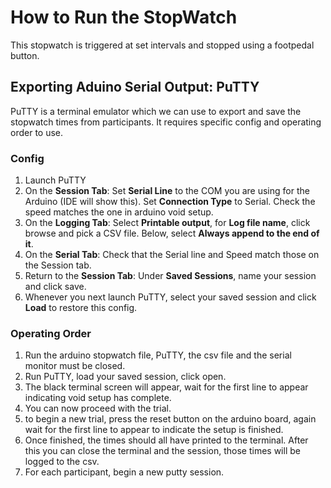# How to Run the StopWatch
This stopwatch is triggered at set intervals and stopped using a footpedal button. 

## Exporting Aduino Serial Output: PuTTY
PuTTY is a terminal emulator which we can use to export and save the stopwatch times from participants. It requires specific config and operating order to use. 

### Config
1. Launch PuTTY
2. On the **Session Tab**: Set **Serial Line** to the COM you are using for the Arduino (IDE will show this). Set **Connection Type** to Serial. Check the speed matches the one in arduino void setup.
3. On the **Logging Tab**: Select **Printable output**, for **Log file name**, click browse and pick a CSV file. Below, select **Always append to the end of it**.
4. On the **Serial Tab**: Check that the Serial line and Speed match those on the Session tab. 
5. Return to the **Session Tab**: Under **Saved Sessions**, name your session and click save. 
6. Whenever you next launch PuTTY, select your saved session and click **Load** to restore this config.

### Operating Order
1. Run the arduino stopwatch file, PuTTY, the csv file and the serial monitor must be closed. 
2. Run PuTTY, load your saved session, click open. 
3. The black terminal screen will appear, wait for the first line to appear indicating void setup has complete.
4. You can now proceed with the trial. 
5. to begin a new trial, press the reset button on the arduino board, again wait for the first line to appear to indicate the setup is finished.
6. Once finished, the times should all have printed to the terminal. After this you can close the terminal and the session, those times will be logged to the csv. 
7. For each participant, begin a new putty session.
